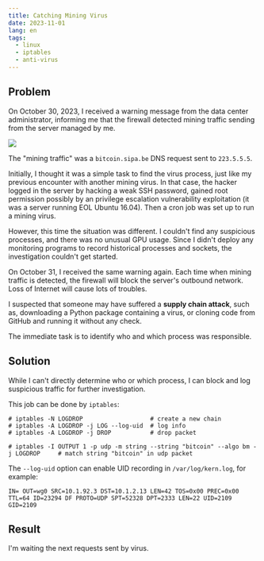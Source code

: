 ```yaml
---
title: Catching Mining Virus
date: 2023-11-01
lang: en
tags:
  - linux
  - iptables
  - anti-virus
---
```


## Problem

On October 30, 2023, I received a warning message from the data center administrator, informing me that the firewall detected mining traffic sending from the server managed by me.

![](firewall_warning.png)

The "mining traffic" was a `bitcoin.sipa.be` DNS request sent to `223.5.5.5`.

Initially, I thought it was a simple task to find the virus process, just like my previous encounter with another mining virus. In that case, the hacker logged in the server by hacking a weak SSH password, gained root permission possibly by an privilege escalation vulnerability exploitation (it was a server running EOL Ubuntu 16.04). Then a cron job was set up to run a mining virus.

However, this time the situation was different. I couldn't find any suspicious processes, and there was no unusual GPU usage. Since I didn't deploy any monitoring programs to record historical processes and sockets, the investigation couldn't get started.

On October 31, I received the same warning again. Each time when mining traffic is detected, the firewall will block the server's outbound network. Loss of Internet will cause lots of troubles.

I suspected that someone may have suffered a **supply chain attack**, such as, downloading a Python package containing a virus, or cloning code from GitHub and running it without any check.

The immediate task is to identify who and which process was responsible.

## Solution

While I can't directly determine who or which process, I can block and log suspicious traffic for further investigation.

This job can be done by `iptables`:

```shell
# iptables -N LOGDROP                   # create a new chain
# iptables -A LOGDROP -j LOG --log-uid  # log info
# iptables -A LOGDROP -j DROP           # drop packet

# iptables -I OUTPUT 1 -p udp -m string --string "bitcoin" --algo bm -j LOGDROP     # match string "bitcoin" in udp packet
```

The `--log-uid` option can enable UID recording in `/var/log/kern.log`, for example:

```log
IN= OUT=wg0 SRC=10.1.92.3 DST=10.1.2.13 LEN=42 TOS=0x00 PREC=0x00 TTL=64 ID=23294 DF PROTO=UDP SPT=52328 DPT=2333 LEN=22 UID=2109 GID=2109
```

## Result

I'm waiting the next requests sent by virus.

